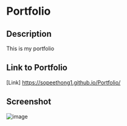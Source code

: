 # Portfolio

## Description
This is my portfolio

## Link to Portfolio 
[Link] https://sopeethong1.github.io/Portfolio/

## Screenshot
![image](https://user-images.githubusercontent.com/78446989/113810558-87f6e700-9738-11eb-8bd1-826335f8aa18.png)

